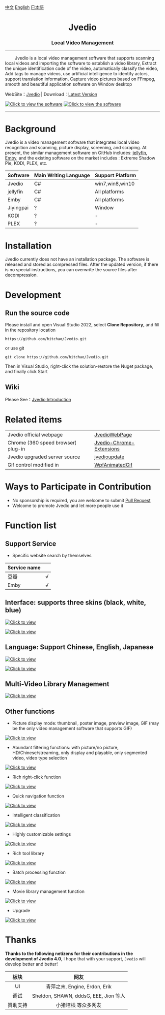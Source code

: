 
[中文](README_CHS.md) [English](README.md) [日本語](README_JP.md)



<h1 align="center">Jvedio</h1>





<h3 align="center">Local Video Management</h3>




---








&nbsp;&nbsp;&nbsp;&nbsp;&nbsp;&nbsp;&nbsp;&nbsp;Jvedio is a local video management software that supports scanning local videos and importing the software to establish a video library,
Extract the unique identification code of the video, automatically classify the video,
Add tags to manage videos, use artificial intelligence to identify actors, support translation information,
Capture video pictures based on FFmpeg, smooth and beautiful application software on Window desktop


WebSite：[Jvedio](https://hitchao.github.io/JvedioWebPage/) | Download：[Latest Version](https://github.com/hitchao/Jvedio/releases)





[![Click to view the software](https://s3.ax1x.com/2021/03/06/6u8UJA.png)](https://s3.ax1x.com/2021/03/06/6u8UJA.png)
[![Click to view the software](https://s3.ax1x.com/2021/03/06/6u8oeU.png)](https://s3.ax1x.com/2021/03/06/6u8oeU.png)

---

# Background
Jvedio is a video management software that integrates local video recognition and scanning, picture display, screening, and scraping. At present, the similar management software on GitHub includes: [jellyfin](https://github.com/jellyfin/jellyfin), [Emby](https://github.com/MediaBrowser/Emby), and the existing software on the market includes : Extreme Shadow Pie, KODI, PLEX, etc.

|Software|Main Writing Language|Support Platform|
|--|--|--|
|Jvedio|C#|win7,win8,win10|
|jellyfin|C#|All platforms|
|Emby|C#|All platforms|
|Jiyingpai|?|Window|
|KODI|?|-|
|PLEX|?|-|



# Installation

Jvedio currently does not have an installation package. The software is released and stored as compressed files. After the updated version, if there is no special instructions, you can overwrite the source files after decompression.



# Development

## Run the source code

Please install and open Visual Studio 2022, select **Clone Repository**, and fill in the repository location

`https://github.com/hitchao/Jvedio.git`

or use git

`git clone https://github.com/hitchao/Jvedio.git`

Then in Visual Studio, right-click the solution-restore the Nuget package, and finally click Start

## Wiki

Please See：[Jvedio Introduction](https://github.com/hitchao/Jvedio/wiki)


# Related items


|||
|--|--|
|Jvedio official webpage|[JvedioWebPage](https://github.com/hitchao/JvedioWebPage)|
|Chrome (360 speed browser) plug-in|[Jvedio-Chrome-Extensions](https://github.com/hitchao/Jvedio-Chrome-Extensions)|
|Jvedio upgraded server source|[jvedioupdate](https://github.com/hitchao/jvedioupdate)|
|Gif control modified in|[WpfAnimatedGif](https://github.com/hitchao/WpfAnimatedGif)|

# Ways to Participate in Contribution

- No sponsorship is required, you are welcome to submit [Pull Request](https://github.com/hitchao/Jvedio/pulls)
- Welcome to promote Jvedio and let more people use it


# Function list




## Support Service
- Specific website search by themselves

|Service name| |
|--|--|
|豆瓣|√|
|Emby|√|



## Interface: supports three skins (black, white, blue)

[![Click to view](https://s3.ax1x.com/2021/03/06/6uGSeO.png)](https://s3.ax1x.com/2021/03/06/6uGSeO.png)

[![Click to view](https://s3.ax1x.com/2021/03/06/6uGPFH.png)](https://s3.ax1x.com/2021/03/06/6uGPFH.png)


## Language: Support Chinese, English, Japanese

[![Click to view](https://s3.ax1x.com/2021/03/06/6uJaKP.png)](https://s3.ax1x.com/2021/03/06/6uJaKP.png)

[![Click to view](https://s3.ax1x.com/2021/03/06/6uJfbT.png)](https://s3.ax1x.com/2021/03/06/6uJfbT.png)


## Multi-Video Library Management


[![Click to view](https://s3.ax1x.com/2021/03/06/6uJLKx.png)](https://s3.ax1x.com/2021/03/06/6uJLKx.png)


## Other functions

- Picture display mode: thumbnail, poster image, preview image, GIF (may be the only video management software that supports GIF)

[![Click to view](https://s3.ax1x.com/2021/03/06/6uYFMt.png)](https://s3.ax1x.com/2021/03/06/6uYFMt.png)

- Abundant filtering functions: with picture/no picture, HD/Chinese/streaming, only display and playable, only segmented video, video type selection

[![Click to view](https://s3.ax1x.com/2021/03/06/6uYlMq.png)](https://s3.ax1x.com/2021/03/06/6uYlMq.png)


- Rich right-click function

[![Click to view](https://s3.ax1x.com/2021/03/06/6uY3LV.png)](https://s3.ax1x.com/2021/03/06/6uY3LV.png)


- Quick navigation function

[![Click to view](https://s3.ax1x.com/2021/03/06/6uYJdU.png)](https://s3.ax1x.com/2021/03/06/6uYJdU.png)

- Intelligent classification

[![Click to view](https://s3.ax1x.com/2021/03/06/6uYLWj.png)](https://s3.ax1x.com/2021/03/06/6uYLWj.png)


- Highly customizable settings



[![Click to view](https://s3.ax1x.com/2021/03/06/6utx9H.png)](https://s3.ax1x.com/2021/03/06/6utx9H.png)


- Rich tool library


[![Click to view](https://s3.ax1x.com/2021/03/06/6ut3pd.png)](https://s3.ax1x.com/2021/03/06/6ut3pd.png)


- Batch processing function



[![Click to view](https://s3.ax1x.com/2021/03/06/6utJXt.png)](https://s3.ax1x.com/2021/03/06/6utJXt.png)


- Movie library management function



[![Click to view](https://s3.ax1x.com/2021/03/06/6utscn.png)](https://s3.ax1x.com/2021/03/06/6utscn.png)

- Upgrade


[![Click to view](https://s3.ax1x.com/2021/03/06/6ut0hQ.png)](https://s3.ax1x.com/2021/03/06/6ut0hQ.png)

















# Thanks

**Thanks to the following netizens for their contributions in the development of Jvedio 4.0**, I hope that with your support, `Jvedio` will develop better and better!


板块|网友
:--:|:--:
UI|青萍之末, Engine, Erdon, Erik
调试|Sheldon, SHAWN, dddsG, EEE, Jion 等人
赞助支持|小猪培根 等众多网友


